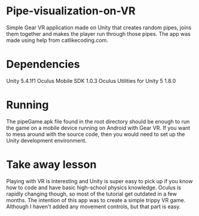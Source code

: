 # Pipe-visualization-on-VR
Simple Gear VR application made on Unity that creates random pipes, joins them together and makes the player run through those pipes. The app was made using help from catlikecoding.com. 

# Dependencies
Unity 5.4.1f1
Oculus Mobile SDK 1.0.3
Oculus Utilities for Unity 5 1.8.0

# Running
The pipeGame.apk file found in the root directory should be enough to run the game on a mobile device running on Android with Gear VR. If you want to mess around with the source code, then you would need to set up the Unity development environment.

# Take away lesson
Playing with VR is interesting and Unity is super easy to pick up if you know how to code and have basic high-school physics knowledge. Oculus is rapidly changing though, so most of the tutorial get outdated in a few months. The intention of this app was to create a simple trippy VR game. Although I haven't added any movement controls, but that part is easy.
